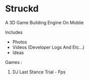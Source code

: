 # Struckd
A 3D Game Building Engine On Moblie 

Includes 
- Photos
- Videos (Developer Logs And Etc...)
- Ideas

Games :

1. DJ Last Stance Trial - Fps
